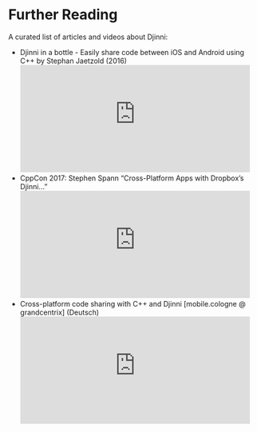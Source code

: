 # Further Reading

A curated list of articles and videos about Djinni:

- Djinni in a bottle - Easily share code between iOS and Android using C++ by Stephan Jaetzold (2016)<br>
    <iframe width="460" height="215" src="https://www.youtube-nocookie.com/embed/TXhLidEIxiI" title="YouTube video player" frameborder="0" allow="clipboard-write; encrypted-media; picture-in-picture" allowfullscreen></iframe>
- CppCon 2017: Stephen Spann “Cross-Platform Apps with Dropbox’s Djinni...”<br>
    <iframe width="460" height="215" src="https://www.youtube-nocookie.com/embed/ssqhz_1pPI4" title="YouTube video player" frameborder="0" allow="clipboard-write; encrypted-media; picture-in-picture" allowfullscreen></iframe>
- Cross-platform code sharing with C++ and Djinni [mobile.cologne @ grandcentrix] (Deutsch)<br>
    <iframe width="460" height="215" src="https://www.youtube-nocookie.com/embed/M2cSht_nm0g" title="YouTube video player" frameborder="0" allow="accelerometer; autoplay; clipboard-write; encrypted-media; gyroscope; picture-in-picture" allowfullscreen></iframe>
